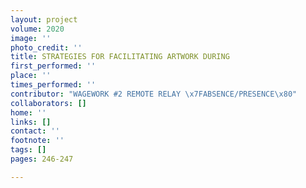 ```yaml
---
layout: project
volume: 2020
image: ''
photo_credit: ''
title: STRATEGIES FOR FACILITATING ARTWORK DURING
first_performed: ''
place: ''
times_performed: ''
contributor: "WAGEWORK #2 REMOTE RELAY \x7FABSENCE/PRESENCE\x80"
collaborators: []
home: ''
links: []
contact: ''
footnote: ''
tags: []
pages: 246-247

---
```




